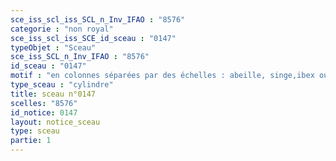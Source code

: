 ```yaml
---
sce_iss_scl_iss_SCL_n_Inv_IFAO : "8576"
categorie : "non royal"
sce_iss_scl_iss_SCE_id_sceau : "0147"
typeObjet : "Sceau"
sce_iss_SCL_n_Inv_IFAO : "8576"
id_sceau : "0147"
motif : "en colonnes séparées par des échelles : abeille, singe,ibex ou mouflon ?"
type_sceau : "cylindre"
title: sceau n°0147
scelles: "8576"
id_notice: 0147
layout: notice_sceau
type: sceau
partie: 1
---
```

